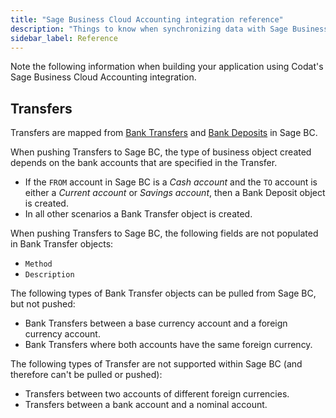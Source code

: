 ```yaml
---
title: "Sage Business Cloud Accounting integration reference"
description: "Things to know when synchronizing data with Sage Business Cloud Accounting."
sidebar_label: Reference
---
```


Note the following information when building your application using Codat's Sage Business Cloud Accounting integration.

## Transfers

Transfers are mapped from <a className="external" href="https://ie-kb.sage.com/portal/app/portlets/results/viewsolution.jsp?solutionid=222001000100784" target="_blank">Bank Transfers</a> and <a  class="external" href="https://ie-kb.sage.com/portal/app/portlets/results/viewsolution.jsp?solutionid=222001000100784" target="_blank">Bank Deposits</a> in Sage BC.

When pushing Transfers to Sage BC, the type of business object created depends on the bank accounts that are specified in the Transfer.

- If the `FROM` account in Sage BC is a _Cash account_ and the `TO` account is either a _Current account_ or _Savings account_, then a Bank Deposit object is created.
- In all other scenarios a Bank Transfer object is created.

When pushing Transfers to Sage BC, the following fields are not populated in Bank Transfer objects:

- `Method`
- `Description`

The following types of Bank Transfer objects can be pulled from Sage BC, but not pushed:

- Bank Transfers between a base currency account and a foreign currency account.
- Bank Transfers where both accounts have the same foreign currency.

The following types of Transfer are not supported within Sage BC (and therefore can't be pulled or pushed):

- Transfers between two accounts of different foreign currencies.
- Transfers between a bank account and a nominal account.
